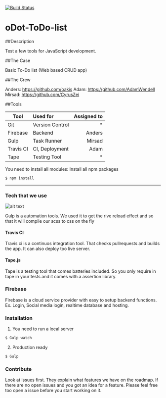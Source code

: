 [![Build Status](https://travis-ci.org/AdamWendell/oDot-ToDo-list.svg?branch=master)](https://travis-ci.org/AdamWendell/oDot-ToDo-list)
# oDot-ToDo-list

##Description

Test a few tools for JavaScript development.

##The Case

Basic To-Do list (Web based CRUD app)

##The Crew

Anders: https://github.com/oakis
Adam: https://github.com/AdamWendell
Mirsad: https://github.com/CyrusZei

##Tools

| Tool          | Used for        | Assigned to |
| ------------- |:----------------| -----------:|
| Git           | Version Control | *           |
| Firebase      | Backend					| Anders			|
| Gulp					| Task Runner			| Mirsad			|
| Travis CI 		| CI, Deployment  | Adam				|
| Tape					| Testing Tool 		| *						|



You need to install all modules:
Install all npm packages
```sh
$ npm install
```


---------------------
### Tech that we use
![alt text](https://img.stackshare.io/service/844/iruTC031.png "Logo Title Text 1")

Gulp is a automation tools. We used it to get the rive reload effect and so that it will compile our scss to css on the fly

#### Travis CI

Travis ci is a continuos integration tool. That checks pullrequests and builds the app. It can also deploy too live server. 

#### Tape.js

Tape is a testing tool that comes batteries included. So you only require in tape in your tests and it comes with a assertion library.


### Firebase

Firebase is a cloud service provider with easy to setup backend functions. Ex. Login, Social media login, realtime database and hosting.

### Installation


1. You need to run a local server
```sh
$ Gulp watch
```
2. Production ready
```sh
$ Gulp
```

### Contribute

Look at issues first. They explain what features we have on the roadmap. If there are no open issues and you got an idea for a feature. Please feel free too open a issue before you start working on it.
